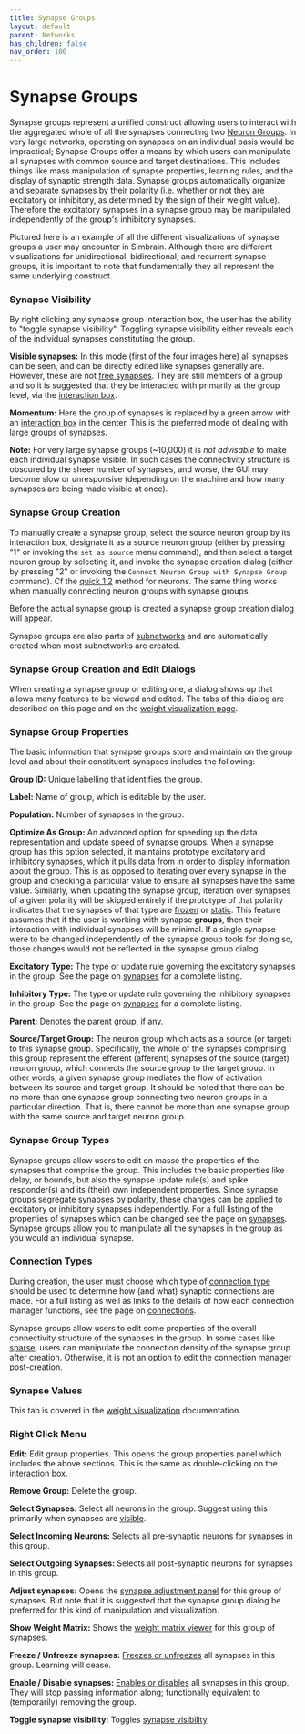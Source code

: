 ```yaml
---
title: Synapse Groups
layout: default
parent: Networks
has_children: false
nav_order: 100
---
```


# Synapse Groups

Synapse groups represent a unified construct allowing users to interact with the aggregated whole of all the synapses connecting two [Neuron Groups](./NeuronGroup.html). In very large networks, operating on synapses on an individual basis would be impractical; Synapse Groups offer a means by which users can manipulate all synapses with common source and target destinations. This includes things like mass manipulation of synapse properties, learning rules, and the display of synaptic strength data. Synapse groups automatically organize and separate synapses by their polarity (i.e. whether or not they are excitatory or inhibitory, as determined by the sign of their weight value). Therefore the excitatory synapses in a synapse group may be manipulated independently of the group's inhibitory synapses.

Pictured here is an example of all the different visualizations of synapse groups a user may encounter in Simbrain. Although there are different visualizations for unidirectional, bidirectional, and recurrent synapse groups, it is important to note that fundamentally they all represent the same underlying construct.

### Synapse Visibility

By right clicking any synapse group interaction box, the user has the ability to "toggle synapse visibility". Toggling synapse visibility either reveals each of the individual synapses constituting the group.

**Visible synapses:** In this mode (first of the four images here) all synapses can be seen, and can be directly edited like synapses generally are. However, these are not [free synapses](../../Network.html#freeSynapse). They are still members of a group and so it is suggested that they be interacted with primarily at the group level, via the [interaction box](../groups.html#interactionBox).

**Momentum:** Here the group of synapses is replaced by a green arrow with an [interaction box](../groups.html#interactionBox) in the center. This is the preferred mode of dealing with large groups of synapses.

**Note:** For very large synapse groups (~10,000) it is *not advisable* to make each individual synapse visible. In such cases the connectivity structure is obscured by the sheer number of synapses, and worse, the GUI may become slow or unresponsive (depending on the machine and how many synapses are being made visible at once).

### Synapse Group Creation

To manually create a synapse group, select the source neuron group by its interaction box, designate it as a source neuron group (either by pressing "1" or invoking the `set as source` menu command), and then select a target neuron group by selecting it, and invoke the synapse creation dialog (either by pressing "2" or invoking the `Connect Neuron Group with Synapse Group` command). Cf the [quick 1 2](../connections.html#quick12) method for neurons. The same thing works when manually connecting neuron groups with synapse groups.

Before the actual synapse group is created a synapse group creation dialog will appear.

Synapse groups are also parts of [subnetworks](../subnetwork.html) and are automatically created when most subnetworks are created.

### Synapse Group Creation and Edit Dialogs

When creating a synapse group or editing one, a dialog shows up that allows many features to be viewed and edited. The tabs of this dialog are described on this page and on the [weight visualization page](../weightVisualization.html).

### Synapse Group Properties

The basic information that synapse groups store and maintain on the group level and about their constituent synapses includes the following:

**Group ID:** Unique labelling that identifies the group.

**Label:** Name of group, which is editable by the user.

**Population:** Number of synapses in the group.

**Optimize As Group:** An advanced option for speeding up the data representation and update speed of synapse groups. When a synapse group has this option selected, it maintains prototype excitatory and inhibitory synapses, which it pulls data from in order to display information about the group. This is as opposed to iterating over every synapse in the group and checking a particular value to ensure all synapses have the same value. Similarly, when updating the synapse group, iteration over synapses of a given polarity will be skipped entirely if the prototype of that polarity indicates that the synapses of that type are [frozen](../synapse.html#Frozen) or [static](../synapse/Static.html). This feature assumes that if the user is working with synapse **groups**, then their interaction with individual synapses will be minimal. If a single synapse were to be changed independently of the synapse group tools for doing so, those changes would not be reflected in the synapse group dialog.

**Excitatory Type:** The type or update rule governing the excitatory synapses in the group. See the page on [synapses](../synapse.html) for a complete listing.

**Inhibitory Type:** The type or update rule governing the inhibitory synapses in the group. See the page on [synapses](../synapse.html) for a complete listing.

**Parent:** Denotes the parent group, if any.

**Source/Target Group:** The neuron group which acts as a source (or target) to this synapse group. Specifically, the whole of the synapses comprising this group represent the efferent (afferent) synapses of the source (target) neuron group, which connects the source group to the target group. In other words, a given synapse group mediates the flow of activation between its source and target group. It should be noted that there can be no more than one synapse group connecting two neuron groups in a particular direction. That is, there cannot be more than one synapse group with the same source and target neuron group.

### Synapse Group Types

Synapse groups allow users to edit en masse the properties of the synapses that comprise the group. This includes the basic properties like delay, or bounds, but also the synapse update rule(s) and spike responder(s) and its (their) own independent properties. Since synapse groups segregate synapses by polarity, these changes can be applied to excitatory or inhibitory synapses independently. For a full listing of the properties of synapses which can be changed see the page on [synapses](../synapse.html). Synapse groups allow you to manipulate all the synapses in the group as you would an individual synapse.

### Connection Types

During creation, the user must choose which type of [connection type](../connections.html) should be used to determine how (and what) synaptic connections are made. For a full listing as well as links to the details of how each connection manager functions, see the page on [connections](../connections.html).

Synapse groups allow users to edit some properties of the overall connectivity structure of the synapses in the group. In some cases like [sparse](../connections/sparse.html), users can manipulate the connection density of the synapse group after creation. Otherwise, it is not an option to edit the connection manager post-creation.

### Synapse Values

This tab is covered in the [weight visualization](../weightVisualization.html) documentation.

### Right Click Menu

**Edit:** Edit group properties. This opens the group properties panel which includes the above sections. This is the same as double-clicking on the interaction box.

**Remove Group:** Delete the group.

**Select Synapses:** Select all neurons in the group. Suggest using this primarily when synapses are [visible](#synapseVisibility).

**Select Incoming Neurons:** Selects all pre-synaptic neurons for synapses in this group.

**Select Outgoing Synapses:** Selects all post-synaptic neurons for synapses in this group.

**Adjust synapses:** Opens the [synapse adjustment panel](../weightVisualization.html#adjustSynapseDialog) for this group of synapses. But note that it is suggested that the synapse group dialog be preferred for this kind of manipulation and visualization.

**Show Weight Matrix:** Shows the [weight matrix viewer](../weightVisualization.html#weightMatrixViewer) for this group of synapses.

**Freeze / Unfreeze synapses:** [Freezes or unfreezes](../synapse.html#Frozen) all synapses in this group. Learning will cease.

**Enable / Disable synapses:** [Enables or disables](../synapse.html#Enabled) all synapses in this group. They will stop passing information along; functionally equivalent to (temporarily) removing the group.

**Toggle synapse visibility:** Toggles [synapse visibility](#synapseVisibility).
